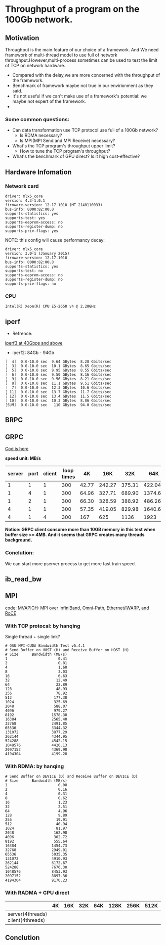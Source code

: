 # Throughput of a program on the 100Gb network.
## Motivation
Throughput is the main feature of our choice of a framework. And We need framework of multi-thread model to use full of network throughput.However,multi-process sometimes can be used to test the limit of TCP on network hardware.
 
   - Compared with the delay,we are more concerned with the throughput of the framework.   
   - Benchmark of framework maybe not true in our envirionment as they said.
   - It's not useful if we can't make use of a framework's potential: we maybe not expert of the framework.
   -  

### Some common questions:
- Can data transformation use TCP protocol use full of a 100Gb network?
    - Is RDMA necessary?
    - Is MPI(MPI Send and MPI Receive) necessary?
- What's the TCP program's throughput upper limit?
    - How to tune the TCP program's throughput?
- What's the benchmark of GPU direct? Is it high cost-effective?

## Hardware Infomation
### Network card
```
driver: mlx5_core
version: 4.3-1.0.1
firmware-version: 12.17.1010 (MT_2140110033)
bus-info: 0000:82:00.0
supports-statistics: yes
supports-test: yes
supports-eeprom-access: no
supports-register-dump: no
supports-priv-flags: yes
```

NOTE: this config will cause performancy decay:

```
driver: mlx5_core
version: 3.0-1 (January 2015)
firmware-version: 12.17.1010
bus-info: 0000:82:00.0
supports-statistics: yes
supports-test: no
supports-eeprom-access: no
supports-register-dump: no
supports-priv-flags: no
```

### CPU 

```
Intel(R) Xeon(R) CPU E5-2650 v4 @ 2.20GHz
```


## iperf
- Refrence: 

[iperf3 at 40Gbps and above](https://fasterdata.es.net/performance-testing/network-troubleshooting-tools/iperf/multi-stream-iperf3/)

- iperf2: 84Gb - 94Gb
 
```
[  4]  0.0-10.0 sec  9.64 GBytes  8.28 Gbits/sec
[  3]  0.0-10.0 sec  10.1 GBytes  8.65 Gbits/sec
[  5]  0.0-10.0 sec  9.95 GBytes  8.55 Gbits/sec
[  6]  0.0-10.0 sec  9.50 GBytes  8.16 Gbits/sec
[  9]  0.0-10.0 sec  9.56 GBytes  8.21 Gbits/sec
[  8]  0.0-10.0 sec  11.1 GBytes  9.51 Gbits/sec
[  7]  0.0-10.0 sec  12.3 GBytes  10.6 Gbits/sec
[ 11]  0.0-10.0 sec  13.7 GBytes  11.7 Gbits/sec
[ 12]  0.0-10.0 sec  13.4 GBytes  11.5 Gbits/sec
[ 10]  0.0-10.0 sec  10.3 GBytes  8.86 Gbits/sec
[SUM]  0.0-10.0 sec   110 GBytes  94.0 Gbits/sec
```

## BRPC

## GRPC 
[Cod is here](https://github.com/gongweibao/tests/tree/develop/grpc_test)

**speed unit: MB/s**
<table>
<thead>
<tr>
<th>server</th>
<th>port</th>
<th>client</th>
<th>loop times</th>
<th>4K</th>
<th>16K</th>
<th>32K</th>
<th>64K</th>
<th>128K</th>
<th>256K</th>
<th>512K</th>
<th>1M</th>
<th>2M</th>
<th>4M</th>
<th>8M</th>
</tr>
</thead>
<tbody>
<tr>
<td>1</td>
<td>1</td>
<td>1</td>
<td>300</td>
<td>42.77</td>
<td>242.27</td>
<td>375.31</td>
<td>422.04</td>
<td>460.51</td>
<td>723.10</td>
<td>1121.15</td>
<td>724.99</td>
<td>1272.53</td>
<td>--</td>
<td>--</td>
</tr>
<tr>
<td>1</td>
<td>4</td>
<td>1</td>
<td>300</td>
<td>64.96</td>
<td>327.71</td>
<td>689.90</td>
<td>1374.64</td>
<td>2162.38</td>
<td>1585.05</td>
<td>3299.54</td>
<td>2413.42</td>
<td>3053.73</td>
<td>--</td>
<td>--</td>
</tr>
<tr>
<td>1</td>
<td>2</td>
<td>1</td>
<td>300</td>
<td>66.30</td>
<td>328.59</td>
<td>388.92</td>
<td>486.26</td>
<td>1510.74</td>
<td>1527.20</td>
<td>1807.75</td>
<td>1986.17</td>
<td>1793.20</td>
<td>--</td>
<td>--</td>
</tr>
<tr>
<td>4</td>
<td>1</td>
<td>1</td>
<td>300</td>
<td>57.35</td>
<td>419.05</td>
<td>829.98</td>
<td>1640.64</td>
<td>1842.19</td>
<td>2322.42</td>
<td>2505.90</td>
<td>2747.26</td>
<td>2826.74</td>
<td>--</td>
<td>--</td>
</tr>
<tr>
<td>4</td>
<td>1</td>
<td>4</td>
<td>300</td>
<td>167</td>
<td>625</td>
<td>1136</td>
<td>1923</td>
<td>2586</td>
<td>3296</td>
<td>3614</td>
<td>3973</td>
<td>3864</td>
<td>--</td>
<td>--</td>
</tr>

</tbody>
</table>

**Notice: GRPC client consume more than 10GB memory in this test when buffer size >= 4MB. And it seems that GRPC creates many threads background.**

### Conclution:
We can start more pserver process to get more fast train speed.


## ib\_read\_bw
## MPI 

code: [MVAPICH: MPI over InfiniBand, Omni-Path, Ethernet/iWARP, and RoCE](http://mvapich.cse.ohio-state.edu/benchmarks/)

### With TCP protocal: by hanqing

Single thread + single link?

```
# OSU MPI-CUDA Bandwidth Test v5.4.1
# Send Buffer on HOST (H) and Receive Buffer on HOST (H)
# Size      Bandwidth (MB/s)
1                       0.41
2                       0.81
4                       1.60
8                       3.03
16                      6.63
32                     12.49
64                     22.89
128                    48.93
256                    78.92
512                   177.38
1024                  325.69
2048                  588.07
4096                  979.27
8192                 1578.38
16384                2565.40
32768                2491.85
65536                3344.32
131072               3877.29
262144               4344.95
524288               4542.15
1048576              4420.13
2097152              4369.98
4194304              4199.28
```

### With RDMA: by hanqing


```
# Send Buffer on DEVICE (D) and Receive Buffer on DEVICE (D)
# Size      Bandwidth (MB/s)
1                       0.08
2                       0.16
4                       0.31
8                       0.62
16                      1.23
32                      2.51
64                      4.96
128                     9.89
256                    19.91
512                    40.94
1024                   81.97
2048                  162.98
4096                  302.72
8192                  555.64
16384                1454.73
32768                2949.01
65536                5035.35
131072               4910.93
262144               6172.67
524288               7676.30
1048576              8453.93
2097152              8897.36
4194304              9170.23
```

### With RADMA + GPU direct
<table>
<thead>
<tr>
<th></th>
<th>4K</th>
<th>16K</th>
<th>32K</th>
<th>64K</th>
<th>128K</th>
<th>256K</th>
<th>512K</th>
<th>1M</th>
<th>2M</th>
<th>4M</th>
<th>8M</th>
</tr>
</thead>
<tbody>
<tr>
<td>server(4threads)<br>client(4threads)</td>
<td>  </td>
<td>  </td>
<td>  </td>
<td>  </td>
<td>  </td>
<td>  </td>
<td>  </td>
<td> </td>
<td> </td>
<td> </td>
<td> </td>
</tr></tbody>
</table>


## Conclution

 
